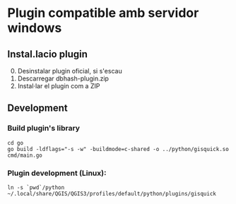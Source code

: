 # Plugin compatible amb servidor windows

## Instal.lacio plugin
0. Desinstalar plugin oficial, si s'escau
1. Descarregar dbhash-plugin.zip
2. Instal·lar el plugin com a ZIP



## Development

### Build plugin's library

```
cd go
go build -ldflags="-s -w" -buildmode=c-shared -o ../python/gisquick.so cmd/main.go
```

### Plugin development (Linux):
```
ln -s `pwd`/python ~/.local/share/QGIS/QGIS3/profiles/default/python/plugins/gisquick
```
